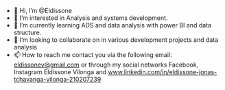 - 👋 Hi, I’m @Eldissone
- 👀 I’m interested in Analysis and systems development.
- 🌱 I’m currently learning ADS and data analysis with power BI and data structure.
- 💞️ I’m looking to collaborate on in various development projects and data analysis
- 📫 How to reach me contact you via the following email: eldissonev@gmail.com or through my social networks Facebook, Instagram Eldissone Vilonga and www.linkedin.com/in/eldissone-jonas-tchavanga-vilonga-210207239

<!---
Eldissone/Eldissone is a ✨ special ✨ repository because its `README.md` (this file) appears on your GitHub profile.
You can click the Preview link to take a look at your changes.
--->
